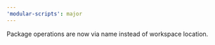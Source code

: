 ```yaml
---
'modular-scripts': major
---
```


Package operations are now via name instead of workspace location.

